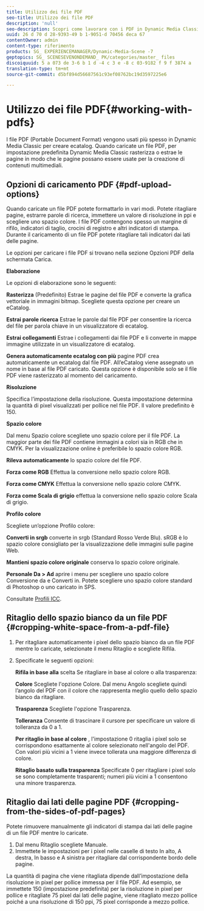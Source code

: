 ```yaml
---
title: Utilizzo dei file PDF
seo-title: Utilizzo dei file PDF
description: 'null'
seo-description: Scopri come lavorare con i PDF in Dynamic Media Classic.
uuid: 26 d 70 d 28-9393-49 b 1-9051-d 70456 deca 67
contentOwner: admin
content-type: riferimento
products: SG_ EXPERIENCEMANAGER/Dynamic-Media-Scene -7
geptopics: SG_ SCENESEVENONDEMAND_ PK/categories/master_ files
discoiquuid: 5 a 073 de 3-6 b 1 d -4 c 3 e -8 c 03-9182 f 9 f 3874 a
translation-type: tm+mt
source-git-commit: d5bf894d56687561c93ef08762bc19d3597225e6

---
```



# Utilizzo dei file PDF{#working-with-pdfs}

I file PDF (Portable Document Format) vengono usati più spesso in Dynamic Media Classic per creare ecatalog. Quando caricate un file PDF, per impostazione predefinita Dynamic Media Classic rasterizza o estrae le pagine in modo che le pagine possano essere usate per la creazione di contenuti multimediali.

## Opzioni di caricamento PDF {#pdf-upload-options}

Quando caricate un file PDF potete formattarlo in vari modi. Potete ritagliare pagine, estrarre parole di ricerca, immettere un valore di risoluzione in ppi e scegliere uno spazio colore. I file PDF contengono spesso un margine di rifilo, indicatori di taglio, crocini di registro e altri indicatori di stampa. Durante il caricamento di un file PDF potete ritagliare tali indicatori dai lati delle pagine.

Le opzioni per caricare i file PDF si trovano nella sezione Opzioni PDF della schermata Carica.

**Elaborazione**

Le opzioni di elaborazione sono le seguenti:

**Rasterizza** (Predefinito) Estrae le pagine del file PDF e converte la grafica vettoriale in immagini bitmap. Scegliete questa opzione per creare un eCatalog. 

**Estrai parole ricerca** Estrae le parole dal file PDF per consentire la ricerca del file per parola chiave in un visualizzatore di ecatalog.

**Estrai collegamenti** Estrae i collegamenti dai file PDF e li converte in mappe immagine utilizzate in un visualizzatore di ecatalog.

**Genera automaticamente ecatalog con più** pagine PDF crea automaticamente un ecatalog dal file PDF. All’eCatalog viene assegnato un nome in base al file PDF caricato. Questa opzione è disponibile solo se il file PDF viene rasterizzato al momento del caricamento.

**Risoluzione**

Specifica l’impostazione della risoluzione. Questa impostazione determina la quantità di pixel visualizzati per pollice nel file PDF. Il valore predefinito è 150.

**Spazio colore**

Dal menu Spazio colore scegliete uno spazio colore per il file PDF. La maggior parte dei file PDF contiene immagini a colori sia in RGB che in CMYK. Per la visualizzazione online è preferibile lo spazio colore RGB.

**Rileva automaticamente** lo spazio colore del file PDF.

**Forza come RGB** Effettua la conversione nello spazio colore RGB.

**Forza come CMYK** Effettua la conversione nello spazio colore CMYK.

**Forza come Scala di grigio** effettua la conversione nello spazio colore Scala di grigio.

**Profilo colore**

Scegliete un’opzione Profilo colore:

**Converti in srgb** converte in srgb (Standard Rosso Verde Blu). sRGB è lo spazio colore consigliato per la visualizzazione delle immagini sulle pagine Web.

**Mantieni spazio colore originale** conserva lo spazio colore originale.

**Personale Da &gt; Ad** aprire i menu per scegliere uno spazio colore Conversione da e Converti in. Potete scegliere uno spazio colore standard di Photoshop o uno caricato in SPS. 

Consultate [Profili ICC](icc-profiles.md#icc_profiles).

## Ritaglio dello spazio bianco da un file PDF {#cropping-white-space-from-a-pdf-file}

1. Per ritagliare automaticamente i pixel dello spazio bianco da un file PDF mentre lo caricate, selezionate il menu Ritaglio e scegliete Rifila.
1. Specificate le seguenti opzioni:

   **Rifila in base alla** scelta Se ritagliare in base al colore o alla trasparenza:

   **Colore** Scegliete l'opzione Colore. Dal menu Angolo scegliete quindi l’angolo del PDF con il colore che rappresenta meglio quello dello spazio bianco da ritagliare.

   **Trasparenza** Scegliete l'opzione Trasparenza.

   **Tolleranza** Consente di trascinare il cursore per specificare un valore di tolleranza da 0 a 1.

   **Per ritaglio in base al colore** , l'impostazione 0 ritaglia i pixel solo se corrispondono esattamente al colore selezionato nell'angolo del PDF. Con valori più vicini a 1 viene invece tollerata una maggiore differenza di colore. 

   **Ritaglio basato sulla trasparenza** Specificate 0 per ritagliare i pixel solo se sono completamente trasparenti; numeri più vicini a 1 consentono una minore trasparenza.

## Ritaglio dai lati delle pagine PDF {#cropping-from-the-sides-of-pdf-pages}

Potete rimuovere manualmente gli indicatori di stampa dai lati delle pagine di un file PDF mentre lo caricate.

1. Dal menu Ritaglio scegliete Manuale.
1. Immettete le impostazioni per i pixel nelle caselle di testo In alto, A destra, In basso e A sinistra per ritagliare dal corrispondente bordo delle pagine.

La quantità di pagina che viene ritagliata dipende dall’impostazione della risoluzione in pixel per pollice immessa per il file PDF. Ad esempio, se immettete 150 (impostazione predefinita) per la risoluzione in pixel per pollice e ritagliate 75 pixel dai lati delle pagine, viene ritagliato mezzo pollice poiché a una risoluzione di 150 ppi, 75 pixel corrisponde a mezzo pollice.

